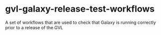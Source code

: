 # gvl-galaxy-release-test-workflows
A set of workflows that are used to check that Galaxy is running correctly prior to a release of the GVL
